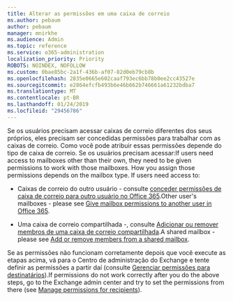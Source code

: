 ```yaml
---
title: Alterar as permissões em uma caixa de correio
ms.author: pebaum
author: pebaum
manager: mnirkhe
ms.audience: Admin
ms.topic: reference
ms.service: o365-administration
localization_priority: Priority
ROBOTS: NOINDEX, NOFOLLOW
ms.custom: 0bae85bc-2a1f-436b-af07-82d0eb79cb8b
ms.openlocfilehash: 2835e0665e602caaf793ec6bb78b0ee2cc43527e
ms.sourcegitcommit: e2864efcfb493b6e46b662b746661a61232bdba7
ms.translationtype: MT
ms.contentlocale: pt-BR
ms.lasthandoff: 01/24/2019
ms.locfileid: "29456786"
---
```

<span data-ttu-id="1bd8d-p101">Se os usuários precisam acessar caixas de correio diferentes dos seus próprios, eles precisam ser concedidas permissões para trabalhar com as caixas de correio. Como você pode atribuir essas permissões depende do tipo de caixa de correio. Se os usuários precisam acessar:</span><span class="sxs-lookup"><span data-stu-id="1bd8d-p101">If users need access to mailboxes other than their own, they need to be given permissions to work with those mailboxes. How you assign those permissions depends on the mailbox type. If users need access to:</span></span>
  
- <span data-ttu-id="1bd8d-105">Caixas de correio do outro usuário - consulte [conceder permissões de caixa de correio para outro usuário no Office 365](https://support.office.com/en-us/article/give-mailbox-permissions-to-another-user-in-office-365-admin-help-1dbcf12f-a9de-4d1d-b0b3-a227f8a736d8).</span><span class="sxs-lookup"><span data-stu-id="1bd8d-105">Other user's mailboxes - please see [Give mailbox permissions to another user in Office 365](https://support.office.com/en-us/article/give-mailbox-permissions-to-another-user-in-office-365-admin-help-1dbcf12f-a9de-4d1d-b0b3-a227f8a736d8).</span></span>
    
- <span data-ttu-id="1bd8d-106">Uma caixa de correio compartilhada -, consulte [Adicionar ou remover membros de uma caixa de correio compartilhada](https://support.office.com/en-us/article/add-or-remove-members-from-a-shared-mailbox-a1cd0ae0-216c-4dc1-8171-bfacfbd4c1a7).</span><span class="sxs-lookup"><span data-stu-id="1bd8d-106">A shared mailbox - please see [Add or remove members from a shared mailbox](https://support.office.com/en-us/article/add-or-remove-members-from-a-shared-mailbox-a1cd0ae0-216c-4dc1-8171-bfacfbd4c1a7).</span></span>
    
<span data-ttu-id="1bd8d-107">Se as permissões não funcionam corretamente depois que você execute as etapas acima, vá para o Centro de administração do Exchange e tente definir as permissões a partir daí (consulte [Gerenciar permissões para destinatários](https://technet.microsoft.com/en-us/library/jj919240%28v=exchg.150%29.aspx)).</span><span class="sxs-lookup"><span data-stu-id="1bd8d-107">If permissions do not work correctly after you do the above steps, go to the Exchange admin center and try to set the permissions from there (see [Manage permissions for recipients](https://technet.microsoft.com/en-us/library/jj919240%28v=exchg.150%29.aspx)).</span></span>
  
